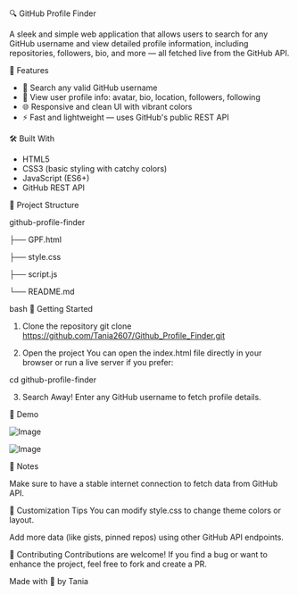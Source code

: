 🔍 GitHub Profile Finder

A sleek and simple web application that allows users to search for any GitHub username and view detailed profile information, including repositories, followers, bio, and more — all fetched live from the GitHub API.

🚀 Features

- 🔎 Search any valid GitHub username
- 👤 View user profile info: avatar, bio, location, followers, following
- 🌐 Responsive and clean UI with vibrant colors
- ⚡ Fast and lightweight — uses GitHub's public REST API

 🛠️ Built With

- HTML5
- CSS3 (basic styling with catchy colors)
- JavaScript (ES6+)
- GitHub REST API


 📂 Project Structure

github-profile-finder

├── GPF.html

├── style.css

├── script.js

└── README.md

bash
 🔧 Getting Started

1. Clone the repository
git clone https://github.com/Tania2607/Github_Profile_Finder.git

2. Open the project
You can open the index.html file directly in your browser or run a live server if you prefer:

cd github-profile-finder

3. Search Away!
Enter any GitHub username to fetch profile details.

📸 Demo

![Image](https://github.com/user-attachments/assets/3b460275-f66b-46b1-bdae-ae903c4b5afd)

![Image](https://github.com/user-attachments/assets/6f87a886-0067-4f3b-bd0d-e9b898ed5db8)

📌 Notes

Make sure to have a stable internet connection to fetch data from GitHub API.

🌈 Customization Tips
You can modify style.css to change theme colors or layout.

Add more data (like gists, pinned repos) using other GitHub API endpoints.


🙌 Contributing
Contributions are welcome! If you find a bug or want to enhance the project, feel free to fork and create a PR.


Made with 💜 by Tania

